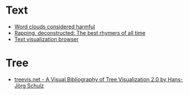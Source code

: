 # Text

- [Word clouds considered harmful](http://www.niemanlab.org/2011/10/word-clouds-considered-harmful/)
- [Rapping, deconstructed: The best rhymers of all time](https://www.youtube.com/watch?v=QWveXdj6oZU)
- [Text visualization browser](http://textvis.lnu.se/)

# Tree

- [treevis.net - A Visual Bibliography of Tree Visualization 2.0 by Hans-Jörg Schulz](http://treevis.net/)
